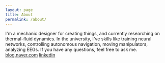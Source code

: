 ```yaml
---
layout: page
title: About
permalink: /about/
---
```


I'm a mechanic designer for creating things, and currently researching on thermal-fluid dynamics. In the university, I've skills like training neural networks, controlling autonomous navigation, moving manipulators, analyzing EEGs. If you have any questions, feel free to ask me.
[blog.naver.com](https://blog.naver.com/yz1938)
[linkedin](www.linkedin.com/in/yz1938)


